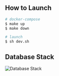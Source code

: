 ## How to Launch
```bash
# docker-compose
$ make up
$ make down

# launch
$ sh dev.sh

```

## Database Stack
![Database Stack](https://github.com/bugprone/negatiview/assets/17267089/bf708310-bee5-4fbb-b223-e91726f1d4e9)
